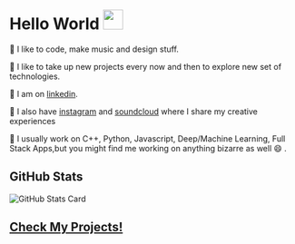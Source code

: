 # Hello World <img src="https://raw.githubusercontent.com/MartinHeinz/MartinHeinz/master/wave.gif" width="35px">

🌱 I like to code, make music and design stuff.

🔭 I like to take up new projects every now and then to explore new set of technologies.

💬 I am on [linkedin].

👯 I also have [instagram] and [soundcloud] where I share my creative experiences

🤔 I usually work on C++, Python, Javascript, Deep/Machine Learning, Full Stack Apps,but you might find me working on anything bizarre as well 😄 .


## GitHub Stats

![GitHub Stats Card]

<!-- ![gitstats] -->
<!-- ![top langs] -->
 

## [__Check My Projects!__](https://www.kaushalpatil.me/projects)

<!-- ## GitHub Trophies -->

<!-- https://github.com/ryo-ma/github-profile-trophy -->

<!-- [GitHub Trophies] -->

[linkedin]: https://www.linkedin.com/in/kaushal1011/
[instagram]: https://www.instagram.com/kau5hal10/
[soundcloud]: https://soundcloud.com/kau5hal10
[github stats card]: https://github-readme-stats.vercel.app/api?username=kaushal1011
[github trophies]: https://github-profile-trophy.vercel.app/?username=kaushal1011&column=4&margin-w=18&margin-h=15
[top langs]:https://github-readme-stats.vercel.app/api/top-langs/?username=kaushal1011 
[gitstats]:https://github-readme-streak-stats.herokuapp.com/?user=kaushal1011&%22
<!-- [![Top Langs](https://github-readme-stats.vercel.app/api/top-langs/?username=kaushal1011&layout=compact)] -->
